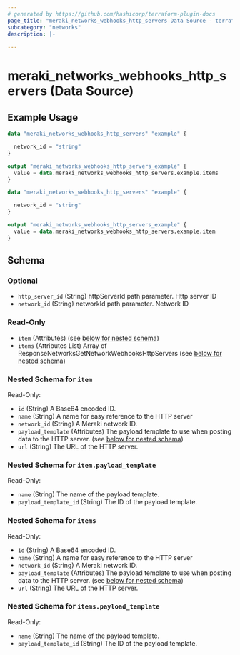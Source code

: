 ```yaml
---
# generated by https://github.com/hashicorp/terraform-plugin-docs
page_title: "meraki_networks_webhooks_http_servers Data Source - terraform-provider-meraki"
subcategory: "networks"
description: |-
  
---
```


# meraki_networks_webhooks_http_servers (Data Source)



## Example Usage

```terraform
data "meraki_networks_webhooks_http_servers" "example" {

  network_id = "string"
}

output "meraki_networks_webhooks_http_servers_example" {
  value = data.meraki_networks_webhooks_http_servers.example.items
}

data "meraki_networks_webhooks_http_servers" "example" {

  network_id = "string"
}

output "meraki_networks_webhooks_http_servers_example" {
  value = data.meraki_networks_webhooks_http_servers.example.item
}
```

<!-- schema generated by tfplugindocs -->
## Schema

### Optional

- `http_server_id` (String) httpServerId path parameter. Http server ID
- `network_id` (String) networkId path parameter. Network ID

### Read-Only

- `item` (Attributes) (see [below for nested schema](#nestedatt--item))
- `items` (Attributes List) Array of ResponseNetworksGetNetworkWebhooksHttpServers (see [below for nested schema](#nestedatt--items))

<a id="nestedatt--item"></a>
### Nested Schema for `item`

Read-Only:

- `id` (String) A Base64 encoded ID.
- `name` (String) A name for easy reference to the HTTP server
- `network_id` (String) A Meraki network ID.
- `payload_template` (Attributes) The payload template to use when posting data to the HTTP server. (see [below for nested schema](#nestedatt--item--payload_template))
- `url` (String) The URL of the HTTP server.

<a id="nestedatt--item--payload_template"></a>
### Nested Schema for `item.payload_template`

Read-Only:

- `name` (String) The name of the payload template.
- `payload_template_id` (String) The ID of the payload template.



<a id="nestedatt--items"></a>
### Nested Schema for `items`

Read-Only:

- `id` (String) A Base64 encoded ID.
- `name` (String) A name for easy reference to the HTTP server
- `network_id` (String) A Meraki network ID.
- `payload_template` (Attributes) The payload template to use when posting data to the HTTP server. (see [below for nested schema](#nestedatt--items--payload_template))
- `url` (String) The URL of the HTTP server.

<a id="nestedatt--items--payload_template"></a>
### Nested Schema for `items.payload_template`

Read-Only:

- `name` (String) The name of the payload template.
- `payload_template_id` (String) The ID of the payload template.
